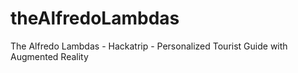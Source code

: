 # theAlfredoLambdas
The Alfredo Lambdas - Hackatrip - Personalized Tourist Guide with Augmented Reality
